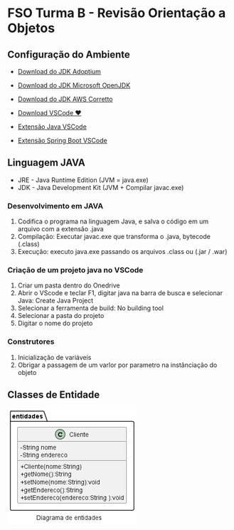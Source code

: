 # FSO Turma B - Revisão Orientação a Objetos

## Configuração do Ambiente

- [Download do JDK Adoptium](https://adoptium.net/download/)
- [Download do JDK Microsoft OpenJDK](https://www.microsoft.com/openjdk)
- [Download do JDK AWS Corretto](https://aws.amazon.com/pt/corretto/?filtered-posts.sort-by=item.additionalFields.createdDate&filtered-posts.sort-order=desc)

- [Download VSCode ❤️](https://code.visualstudio.com/Download)

- [Extensão Java VSCode](https://marketplace.visualstudio.com/items?itemName=vscjava.vscode-java-pack)
- [Extensão Spring Boot VSCode](https://marketplace.visualstudio.com/items?itemName=vmware.vscode-boot-dev-pack)

## Linguagem JAVA

- JRE - Java Runtime Edition (JVM = java.exe)
- JDK - Java Development Kit (JVM + Compilar javac.exe)

### Desenvolvimento em JAVA
1. Codifica o programa na linguagem Java, e salva o código em um arquivo com a extensão .java
2. Compilação: Executar javac.exe que transforma o .java, bytecode (.class)
3. Execução: executo java.exe passando os arquivos .class ou (.jar / .war)

### Criação de um projeto java no VSCode
1. Criar um pasta dentro do Onedrive
2. Abrir o VScode e teclar F1, digitar java na barra de busca e selecionar Java: Create Java Project
3. Selecionar a ferramenta de build: No building tool
4. Selecionar a pasta do projeto
5. Digitar o nome do projeto <ENTER>


### Construtores
1. Inicialização de variáveis
2. Obrigar a passagem de um varlor por parametro na instânciação do objeto


## Classes de Entidade
![Diagrama de Classes](diagramas/png/classes.png "Diagrama")